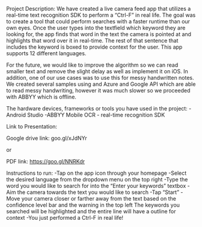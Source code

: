 Project Description: 
We have created a live camera feed app that utilizes a real-time text recognition SDK to perform a “Ctrl-F” in real life. The goal was to create a tool that could perform searches with a faster runtime than our own eyes. Once the user types into the textfield which keyword they are looking for, the app finds that word in the text the camera is pointed at and highlights that word over it in real-time. The rest of that sentence that includes the keyword is boxed to provide context for the user. This app supports 12 different languages. 

For the future, we would like to improve the algorithm so we can read smaller text and remove the slight delay as well as implement it on iOS. In addition, one of our use cases was to use this for messy handwritten notes. We created several samples using and Azure and Google API which are able to read messy handwriting, however it was much slower so we proceeded with ABBYY which is offline. 


The hardware devices, frameworks or tools you have used in the project:
-Android Studio 
-ABBYY Mobile OCR - real-time recognition SDK


Link to Presentation:

Google drive link: goo.gl/xJdNYr

or

PDF link: https://goo.gl/NNRKdr 



Instructions to run: 
-Tap on the app icon through your homepage
-Select the desired language from the dropdown menu on the top right
-Type the word you would like to search for into the “Enter your keywords” textbox
-Aim the camera towards the text you would like to search
-Tap “Start”
-Move your camera closer or farther away from the text based on the confidence level bar and the warning in the top left 
The keywords you searched will be highlighted and the entire line will have a outline for context 
-You just performed a Ctrl-F in real life!
